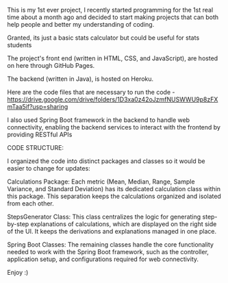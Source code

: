 This is my 1st ever project, I recently started programming for the 1st real time about a month ago and decided to start making projects that can both help people and better my understanding of coding. 

Granted, its just a basic stats calculator but could be useful for stats students

The project's front end (written in HTML, CSS, and JavaScript), are hosted on here through GitHub Pages.

The backend (written in Java), is hosted on Heroku.

Here are the code files that are necessary to run the code - https://drive.google.com/drive/folders/1D3xa0z42oJzmfNUSWWU9p8zFXmTaa5if?usp=sharing

I also used Spring Boot framework in the backend to handle web connectivity, enabling the backend services to interact with the frontend by providing RESTful APIs


CODE STRUCTURE:

I organized the code into distinct packages and classes so it would be easier to change for updates:

Calculations Package: Each metric (Mean, Median, Range, Sample Variance, and Standard Deviation) has its dedicated calculation class within this package. This separation keeps the calculations organized and isolated from each other.

StepsGenerator Class: This class centralizes the logic for generating step-by-step explanations of calculations, which are displayed on the right side of the UI. It keeps the derivations and explanations managed in one place.

Spring Boot Classes: The remaining classes handle the core functionality needed to work with the Spring Boot framework, such as the controller, application setup, and configurations required for web connectivity.



Enjoy :)

